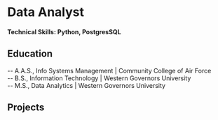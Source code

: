 # Data Analyst

#### Technical Skills: Python, PostgresSQL

## Education
-- A.A.S., Info Systems Management | Community College of Air Force  
-- B.S., Information Technology | Western Governors University  
-- M.S., Data Analytics | Western Governors University  

## Projects
